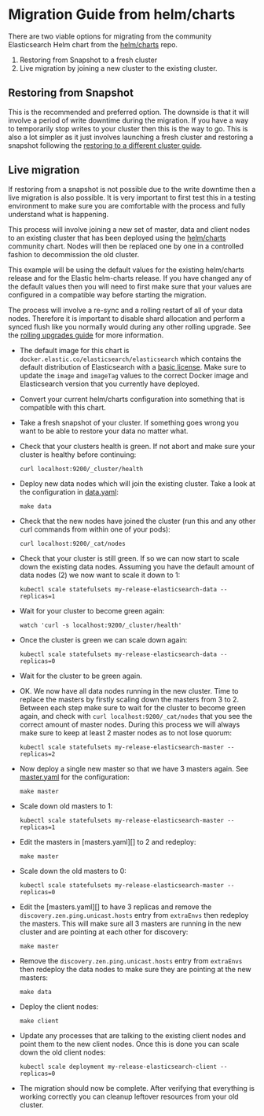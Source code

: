 # Migration Guide from helm/charts

There are two viable options for migrating from the community Elasticsearch Helm
chart from the [helm/charts][] repo.

1. Restoring from Snapshot to a fresh cluster
2. Live migration by joining a new cluster to the existing cluster.

## Restoring from Snapshot

This is the recommended and preferred option. The downside is that it will
involve a period of write downtime during the migration. If you have a way to
temporarily stop writes to your cluster then this is the way to go. This is also
a lot simpler as it just involves launching a fresh cluster and restoring a
snapshot following the [restoring to a different cluster guide][].

## Live migration

If restoring from a snapshot is not possible due to the write downtime then a
live migration is also possible. It is very important to first test this in a
testing environment to make sure you are comfortable with the process and fully
understand what is happening.

This process will involve joining a new set of master, data and client nodes to
an existing cluster that has been deployed using the [helm/charts][] community
chart. Nodes will then be replaced one by one in a controlled fashion to
decommission the old cluster.

This example will be using the default values for the existing helm/charts
release and for the Elastic helm-charts release. If you have changed any of the
default values then you will need to first make sure that your values are
configured in a compatible way before starting the migration.

The process will involve a re-sync and a rolling restart of all of your data
nodes. Therefore it is important to disable shard allocation and perform a synced
flush like you normally would during any other rolling upgrade. See the
[rolling upgrades guide][] for more information.

* The default image for this chart is
`docker.elastic.co/elasticsearch/elasticsearch` which contains the default
distribution of Elasticsearch with a [basic license][]. Make sure to update the
`image` and `imageTag` values to the correct Docker image and Elasticsearch
version that you currently have deployed.

* Convert your current helm/charts configuration into something that is
compatible with this chart.

* Take a fresh snapshot of your cluster. If something goes wrong you want to be
able to restore your data no matter what.

* Check that your clusters health is green. If not abort and make sure your
cluster is healthy before continuing:

  ```
  curl localhost:9200/_cluster/health
  ```

* Deploy new data nodes which will join the existing cluster. Take a look at the
configuration in [data.yaml][]:

  ```
  make data
  ```

* Check that the new nodes have joined the cluster (run this and any other curl
commands from within one of your pods):

  ```
  curl localhost:9200/_cat/nodes
  ```

* Check that your cluster is still green. If so we can now start to scale down
the existing data nodes. Assuming you have the default amount of data nodes (2)
we now want to scale it down to 1:

  ```
  kubectl scale statefulsets my-release-elasticsearch-data --replicas=1
  ```

* Wait for your cluster to become green again:

  ```
  watch 'curl -s localhost:9200/_cluster/health'
  ```

* Once the cluster is green we can scale down again:

  ```
  kubectl scale statefulsets my-release-elasticsearch-data --replicas=0
  ```

* Wait for the cluster to be green again.
* OK. We now have all data nodes running in the new cluster. Time to replace the
masters by firstly scaling down the masters from 3 to 2. Between each step make
sure to wait for the cluster to become green again, and check with
`curl localhost:9200/_cat/nodes` that you see the correct amount of master
nodes. During this process we will always make sure to keep at least 2 master
nodes as to not lose quorum:

  ```
  kubectl scale statefulsets my-release-elasticsearch-master --replicas=2
  ```

* Now deploy a single new master so that we have 3 masters again. See
[master.yaml][] for the configuration:

  ```
  make master
  ```

* Scale down old masters to 1:

  ```
  kubectl scale statefulsets my-release-elasticsearch-master --replicas=1
  ```

* Edit the masters in [masters.yaml][] to 2 and redeploy:

  ```
  make master
  ```

* Scale down the old masters to 0:

  ```
  kubectl scale statefulsets my-release-elasticsearch-master --replicas=0
  ```

* Edit the [masters.yaml][] to have 3 replicas and remove the
`discovery.zen.ping.unicast.hosts` entry from `extraEnvs` then redeploy the
masters. This will make sure all 3 masters are running in the new cluster and
are pointing at each other for discovery:

  ```
  make master
  ```

* Remove the `discovery.zen.ping.unicast.hosts` entry from `extraEnvs` then
redeploy the data nodes to make sure they are pointing at the new masters:

  ```
  make data
  ```

* Deploy the client nodes:

  ```
  make client
  ```

* Update any processes that are talking to the existing client nodes and point
them to the new client nodes. Once this is done you can scale down the old
client nodes:

  ```
  kubectl scale deployment my-release-elasticsearch-client --replicas=0
  ```

* The migration should now be complete. After verifying that everything is
working correctly you can cleanup leftover resources from your old cluster.

[basic license]: https://www.elastic.co/subscriptions
[data.yaml]: https://github.com/elastic/helm-charts/blob/7.10/elasticsearch/examples/migration/data.yaml
[helm/charts]: https://github.com/helm/charts/tree/7.10/stable/elasticsearch
[master.yaml]: https://github.com/elastic/helm-charts/blob/7.10/elasticsearch/examples/migration/master.yaml
[restoring to a different cluster guide]: https://www.elastic.co/guide/en/elasticsearch/reference/6.8/modules-snapshots.html#_restoring_to_a_different_cluster
[rolling upgrades guide]: https://www.elastic.co/guide/en/elasticsearch/reference/6.8/rolling-upgrades.html
